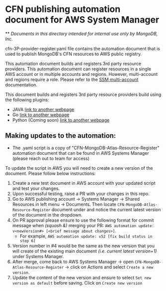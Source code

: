 # CFN publishing automation document for AWS System Manager

** *Documents in this directory intended for internal use only by MongoDB, Inc.*

cfn-3P-provider-register.yaml file contains the automation document that is used to publish
MongoDB's CFN resources to AWS public registry.

This automation document builds and registers 3rd party resource providers. This automation document
can register resources in a single AWS account or in multiple accounts and regions. However,
multi-account and regions require a role. Please refer to
the [SSM multi-account ](https://docs.aws.amazon.com/systems-manager/latest/userguide/systems-manager-automation-multiple-accounts-and-regions.html)
documentation.

This document builds and registers 3rd party resource providers build using the following plugins:

* JAVA [link to another webpage](https://aws.amazon.com/)
* Go [link to another webpage](https://aws.amazon.com/)
* Python (Coming soon) [link to another webpage](https://aws.amazon.com/)

## Making updates to the automation:

- The .yaml script is a copy of "CFN-MongoDB-Atlas-Resource-Register" automation document that can
  be found in AWS Systems Manager (please reach out to team for access)

To update the script in AWS you will need to create a new version of the document. Please follow
below instructions:

1. Create a new test document in AWS account with your updated script and test your changes.
2. Upon successful testing, raise a PR with your changes in this repo.
3. Go to AWS publishing account -> Systems Manager -> Shared Resources in left menu -> Documents.
   Then locate `CFN-MongoDB-Atlas-Resource-Register` document under
   and notice the current latest version of the document in the dropdown.
4. On PR approval please ensure to use the following format for commit message when _(squash &)_
   merging your PR:
   `AWS automation update: v<newVersion#> [<brief message about changes>]`.
   - For example, `AWS automation update: v52 [fix build status in step 6]`
5. Version number in #4 would be the same as the new version that you will create of the existing
   main document _(i.e. current latest version+1)_ under Systems Manager.
6. After merge, come back to AWS Systems Manager -> open `CFN-MongoDB-Atlas-Resource-Register` ->
   click on Actions and select `Create a new version`.
7. Update the content of the new version and ensure to select `Set new version as default` before
   saving. Click
   on `Create new version`
